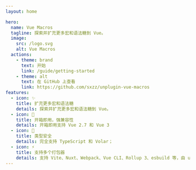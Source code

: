 ```yaml
---
layout: home

hero:
  name: Vue Macros
  tagline: 探索并扩充更多宏和语法糖到 Vue。
  image:
    src: /logo.svg
    alt: Vue Macros
  actions:
    - theme: brand
      text: 开始
      link: /guide/getting-started
    - theme: alt
      text: 在 GitHub 上查看
      link: https://github.com/sxzz/unplugin-vue-macros
features:
  - icon: ✨
    title: 扩充更多宏和语法糖
    details: 探索并扩充更多宏和语法糖到 Vue。
  - icon: 💚
    title: 开箱即用，强兼容性
    details: 开箱即用支持 Vue 2.7 和 Vue 3
  - icon: 🦾
    title: 类型安全
    details: 完全支持 TypeScript 和 Volar；
  - icon: ⚡️
    title: 支持多个打包器
    details: 支持 Vite、Nuxt、Webpack、Vue CLI、Rollup 3、esbuild 等，由 unplugin 驱动。
---
```


